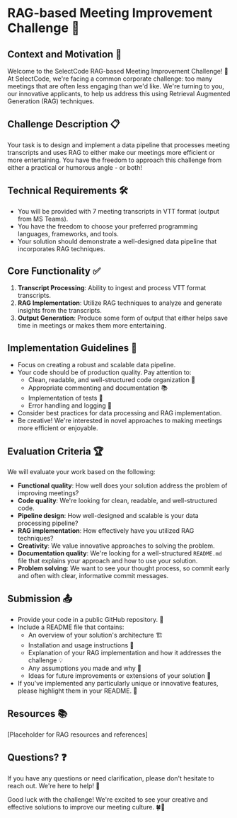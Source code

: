 # RAG-based Meeting Improvement Challenge 🚀

## Context and Motivation 🌟

Welcome to the SelectCode RAG-based Meeting Improvement Challenge! 🎉 At SelectCode, we're facing a common corporate challenge: too many meetings that are often less engaging than we'd like. We're turning to you, our innovative applicants, to help us address this using Retrieval Augmented Generation (RAG) techniques.

## Challenge Description 📋

Your task is to design and implement a data pipeline that processes meeting transcripts and uses RAG to either make our meetings more efficient or more entertaining. You have the freedom to approach this challenge from either a practical or humorous angle - or both!

## Technical Requirements 🛠️

- You will be provided with 7 meeting transcripts in VTT format (output from MS Teams).
- You have the freedom to choose your preferred programming languages, frameworks, and tools.
- Your solution should demonstrate a well-designed data pipeline that incorporates RAG techniques.

## Core Functionality ✅

1. **Transcript Processing**: Ability to ingest and process VTT format transcripts.
2. **RAG Implementation**: Utilize RAG techniques to analyze and generate insights from the transcripts.
3. **Output Generation**: Produce some form of output that either helps save time in meetings or makes them more entertaining.

## Implementation Guidelines 📝

- Focus on creating a robust and scalable data pipeline.
- Your code should be of production quality. Pay attention to:
  - Clean, readable, and well-structured code organization 🧹
  - Appropriate commenting and documentation 📚
  - Implementation of tests 🧪
  - Error handling and logging 🚨
- Consider best practices for data processing and RAG implementation.
- Be creative! We're interested in novel approaches to making meetings more efficient or enjoyable.

## Evaluation Criteria 🏆

We will evaluate your work based on the following:

- **Functional quality**: How well does your solution address the problem of improving meetings?
- **Code quality**: We're looking for clean, readable, and well-structured code.
- **Pipeline design**: How well-designed and scalable is your data processing pipeline?
- **RAG implementation**: How effectively have you utilized RAG techniques?
- **Creativity**: We value innovative approaches to solving the problem.
- **Documentation quality**: We're looking for a well-structured `README.md` file that explains your approach and how to use your solution.
- **Problem solving**: We want to see your thought process, so commit early and often with clear, informative commit messages.

## Submission 📤

- Provide your code in a public GitHub repository. 🐙
- Include a README file that contains:
  - An overview of your solution's architecture 🏗️
  - Installation and usage instructions 🔧
  - Explanation of your RAG implementation and how it addresses the challenge 💡
  - Any assumptions you made and why 🤔
  - Ideas for future improvements or extensions of your solution 🚀
- If you've implemented any particularly unique or innovative features, please highlight them in your README. 🌟

## Resources 📚

[Placeholder for RAG resources and references]

## Questions? ❓

If you have any questions or need clarification, please don't hesitate to reach out. We're here to help! 📧

Good luck with the challenge! We're excited to see your creative and effective solutions to improve our meeting culture. 🍀🚀